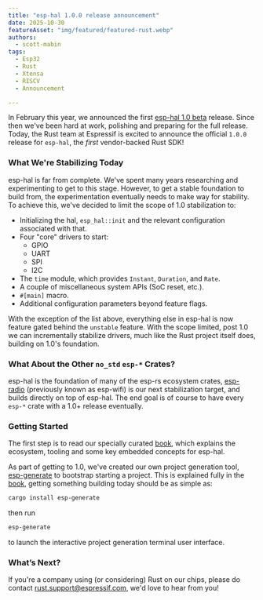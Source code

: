 ```yaml
---
title: "esp-hal 1.0.0 release announcement"
date: 2025-10-30
featureAsset: "img/featured/featured-rust.webp"
authors:
  - scott-mabin
tags:
  - Esp32
  - Rust
  - Xtensa
  - RISCV
  - Announcement

---
```


In February this year, we announced the first [esp-hal 1.0 beta] release. Since then we've been hard at work, polishing and preparing for the full release. Today, the Rust team at Espressif is excited to announce the official `1.0.0` release for `esp-hal`, the _first_ vendor-backed Rust SDK!

### What We're Stabilizing Today

esp-hal is far from complete. We've spent many years researching and experimenting to get to this stage. However, to get a stable foundation to build from, the experimentation eventually needs to make way for stability. To achieve this, we've decided to limit the scope of 1.0 stabilization to:

- Initializing the hal, `esp_hal::init` and the relevant configuration associated with that.
- Four "core" drivers to start:
  - GPIO
  - UART
  - SPI
  - I2C
- The `time` module, which provides `Instant`, `Duration`, and `Rate`.
- A couple of miscellaneous system APIs (SoC reset, etc.).
- `#[main]` macro.
- Additional configuration parameters beyond feature flags.

With the exception of the list above, everything else in esp-hal is now feature gated behind the `unstable` feature. With the scope limited, post 1.0 we can incrementally stabilize drivers, much like the Rust project itself does, building on 1.0's foundation. 

### What About the Other `no_std` `esp-*` Crates?

esp-hal is the foundation of many of the esp-rs ecosystem crates, [esp-radio] (previously known as esp-wifi) is our next stabilization target, and builds directly on top of esp-hal. The end goal is of course to have every `esp-*` crate with a 1.0+ release eventually.

### Getting Started

The first step is to read our specially curated [book], which explains the ecosystem, tooling and some key embedded concepts for esp-hal.

As part of getting to 1.0, we've created our own project generation tool, [esp-generate] to bootstrap starting a project. This is explained fully in the [book], getting something building today should be as simple as:

```bash
cargo install esp-generate
```

then run

```bash
esp-generate
```

to launch the interactive project generation terminal user interface.

### What’s Next?

If you're a company using (or considering) Rust on our chips, please do contact rust.support@espressif.com, we'd love to hear from you!

[^1]: There are some binary blobs to run the Wi-Fi driver which we link to.


[Espressif]: https://www.espressif.com/
[Xtensa]: https://en.wikipedia.org/wiki/Tensilica
[ESP-IDF]: https://github.com/espressif/esp-idf
[probe-rs]: https://probe.rs/
[embedded-test]: https://github.com/probe-rs/embedded-test
[embassy]: https://github.com/embassy-rs
[official Rust embedded book]: https://docs.rust-embedded.org/book/static-guarantees/typestate-programming.html
[the tracking issue]: https://github.com/espressif/llvm-project/issues/4
[espflash]: https://github.com/esp-rs/espflash
[esp-hal]: https://github.com/esp-rs/esp-hal/tree/main/esp-hal
[esp-radio]: https://github.com/esp-rs/esp-hal/tree/main/esp-radio
[ESP-NOW]: https://www.espressif.com/en/solutions/low-power-solutions/esp-now
[xtensa-lx and xtensa-lx-rt]: https://github.com/esp-rs/esp-hal/tree/main/xtensa-lx-rt
[esp-generate]: https://github.com/esp-rs/esp-generate
[book]: https://github.com/esp-rs/book
[esp-config]: https://crates.io/crates/esp-config
[docs.espressif.com/projects/rust]: https://docs.espressif.com/projects/rust/index.html
[esp-hal 1.0 beta]: https://developer.espressif.com/blog/2025/02/rust-esp-hal-beta/


[@ivmarkov]: https://github.com/ivmarkov
[@jessebraham]: https://github.com/jessebraham
[@BjoernQ]: https://github.com/BjoernQ
[@arjanmels]: https://github.com/arjanmels
[@t-moe]: https://github.com/t-moe
[@bugadani]: https://github.com/bugadani
